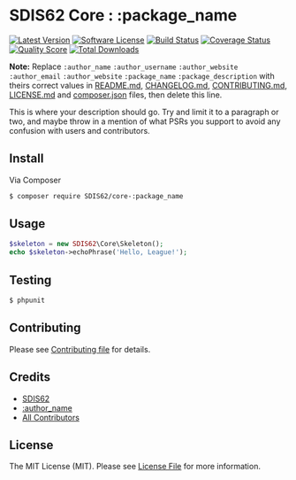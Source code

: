 # SDIS62 Core : :package_name

[![Latest Version](https://img.shields.io/github/release/SDIS62/core-:package_name.svg?style=flat-square)](https://github.com/SDIS62/core-:package_name/releases)
[![Software License](https://img.shields.io/badge/license-MIT-brightgreen.svg?style=flat-square)](LICENSE.md)
[![Build Status](https://img.shields.io/travis/SDIS62/core-:package_name/master.svg?style=flat-square)](https://travis-ci.org/SDIS62/core-:package_name)
[![Coverage Status](https://img.shields.io/scrutinizer/coverage/g/SDIS62/core-:package_name.svg?style=flat-square)](https://scrutinizer-ci.com/g/SDIS62/core-:package_name/code-structure)
[![Quality Score](https://img.shields.io/scrutinizer/g/SDIS62/core-:package_name.svg?style=flat-square)](https://scrutinizer-ci.com/g/SDIS62/core-:package_name)
[![Total Downloads](https://img.shields.io/packagist/dt/SDIS62/core-:package_name.svg?style=flat-square)](https://packagist.org/packages/SDIS62/core-:package_name)

**Note:** Replace ```:author_name``` ```:author_username``` ```:author_website``` ```:author_email``` ```:author_website``` ```:package_name``` ```:package_description``` with theirs correct values in [README.md](README.md), [CHANGELOG.md](CHANGELOG.md), [CONTRIBUTING.md](CONTRIBUTING.md), [LICENSE.md](LICENSE.md) and [composer.json](composer.json) files, then delete this line.

This is where your description should go. Try and limit it to a paragraph or two, and maybe throw in a mention of what
PSRs you support to avoid any confusion with users and contributors.

## Install

Via Composer

``` bash
$ composer require SDIS62/core-:package_name
```

## Usage

``` php
$skeleton = new SDIS62\Core\Skeleton();
echo $skeleton->echoPhrase('Hello, League!');
```

## Testing

``` bash
$ phpunit
```

## Contributing

Please see [Contributing file](CONTRIBUTING.md) for details.

## Credits

- [SDIS62](https://github.com/SDIS62)
- [:author_name](https://github.com/:author_username)
- [All Contributors](https://github.com/SDIS62/core-:package_name/contributors)

## License

The MIT License (MIT). Please see [License File](LICENSE.md) for more information.
